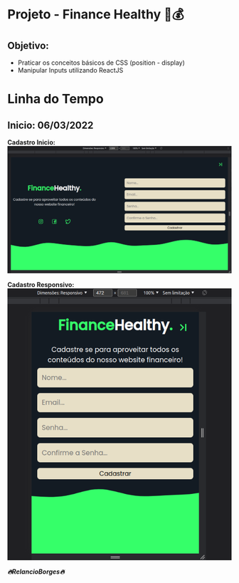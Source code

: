 # Projeto - Finance Healthy 💸💰
## Objetivo:
- Praticar os conceitos básicos de CSS (position - display)
- Manipular Inputs utilizando ReactJS



# Linha do Tempo
## Inicio: 06/03/2022

**Cadastro Inicio:**
![](/src/assets/Cadastro%20Inicio.png)


**Cadastro Responsivo:**
![](/src/assets/CadastroResponsivo.png)



***🔥RelancioBorges🔥***